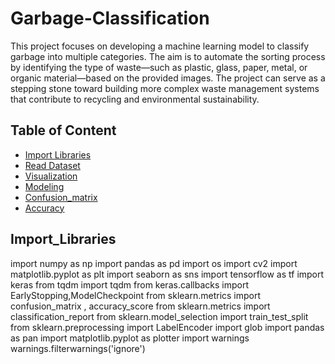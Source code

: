 # Garbage-Classification
This project focuses on developing a machine learning model to classify garbage into multiple categories. The aim is to automate the sorting process by identifying the type of waste—such as plastic, glass, paper, metal, or organic material—based on the provided images. The project can serve as a stepping stone toward building more complex waste management systems that contribute to recycling and environmental sustainability.

## Table of Content

- [Import Libraries](#Import_Libraries)
- [Read Dataset](#Read_Dataset)
- [Visualization](#Visualization)
- [Modeling](#Modeling)
- [Confusion_matrix](#Confusion_matrix)
- [Accuracy](#Accuracy)

## Import_Libraries
import numpy as np
import pandas as pd
import os
import cv2
import matplotlib.pyplot as plt
import seaborn as sns
import tensorflow as tf
import keras 
from tqdm import tqdm
from keras.callbacks import EarlyStopping,ModelCheckpoint
from sklearn.metrics import confusion_matrix , accuracy_score
from sklearn.metrics import classification_report
from sklearn.model_selection import train_test_split
from sklearn.preprocessing import LabelEncoder
import glob 
import pandas as pan
import matplotlib.pyplot as plotter
import warnings
warnings.filterwarnings('ignore')
